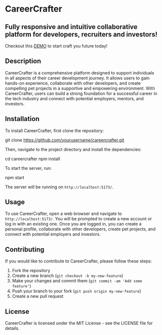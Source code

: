 # CareerCrafter

## Fully responsive and intuitive collaborative platform for developers, recruiters and investors!

Checkout this [DEMO](https://career-crafter.vercel.app/home) to start craft you future today!

## Description
CareerCrafter is a comprehensive platform designed to support individuals in all aspects of their career development journey. It allows users to gain hands-on experience, collaborate with other developers, and create compelling pet projects in a supportive and empowering environment. With CareerCrafter, users can build a strong foundation for a successful career in the tech industry and connect with potential employers, mentors, and investors.

## Installation
To install CareerCrafter, first clone the repository:

git clone https://github.com/yourusername/careercrafter.git


Then, navigate to the project directory and install the dependencies:

cd careercrafter
npm install


To start the server, run:

npm start


The server will be running on `http://localhost:5173/`.

## Usage
To use CareerCrafter, open a web browser and navigate to `http://localhost:5173/`. You will be prompted to create a new account or log in with an existing one. Once you are logged in, you can create a personal profile, collaborate with other developers, create pet projects, and connect with potential employers and investors.

## Contributing
If you would like to contribute to CareerCrafter, please follow these steps:

1. Fork the repository
2. Create a new branch (`git checkout -b my-new-feature`)
3. Make your changes and commit them (`git commit -am 'Add some feature'`)
4. Push your branch to your fork (`git push origin my-new-feature`)
5. Create a new pull request

## License
CareerCrafter is licensed under the MIT License - see the LICENSE file for details.
